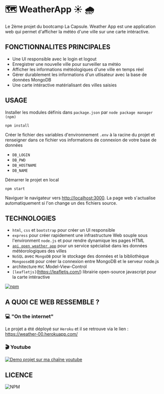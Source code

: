 # :world_map: WeatherApp :sunny: :cloud_with_rain: 

Le 2ème projet du bootcamp La Capsule.
Weather App est une application web qui permet d'afficher la météo d'une ville sur une carte intéractive.

## FONCTIONNALITES PRINCIPALES

- Une UI responsible avec le login et logout
- Enregistrer une nouvelle ville pour surveiller sa météo
- Afficher les informations météologiques d'une ville en temps réel
- Gérer durablement les informations d'un utlisateur avec la base de données MongoDB
- Une carte intéractive matérialisant des villes saisies

## USAGE

Installer les modules définis dans `package.json` par `node package manager (npm)`

```node
npm install
```

Créer le fichier des variables d'environnement `.env` à la racine du projet et renseigner dans ce fichier vos informations de connexion de votre base de données

- `DB_LOGIN`
- `DB_PWD`
- `DB_HOSTNAME`
- `DB_NAME`

Démarrer le projet en local

```node
npm start
```

Naviguer le navigateur vers <http://localhost:3000>. La page web s'actualise automatiquement si l'on change un des fichiers source.

## TECHNOLOGIES

- `html`, `css` et `bootstrap` pour créer un UI responsible
- `express` pour créer rapidement une infrastructure Web souple sous l'environment `node.js` et pour rendre dynamique les pages HTML
- [`api open weather app`](https://openweathermap.org) pour un service spécialisé dans les données météorologiques des villes
- `NoSQL` avec `MongoDB` pour le stockage des données et la bibliothèque `MongooseDB` pour créer la connexion entre MongoDB et le serveur node.js
- architecture `MVC` Model-View-Control
- `[leafletjs]`(https://leafletjs.com/) librairie open-source javascript pour la carte intéractive

[![npm](https://img.shields.io/npm/v/npm)](https://npm.im/npm)

## A QUOI CE WEB RESSEMBLE ?

### :computer: "On the internet"

Le projet a été déployé sur `Heroku` et il se retrouve via le lien : <https://weather-00.herokuapp.com/>

### :clapper: Youtube

[![Demo projet sur ma chaîne youtube](https://img.youtube.com/vi/s-W8MsTo78A/0.jpg)](https://youtu.be/s-W8MsTo78A)

## LICENCE

![NPM](https://img.shields.io/npm/l/express)
